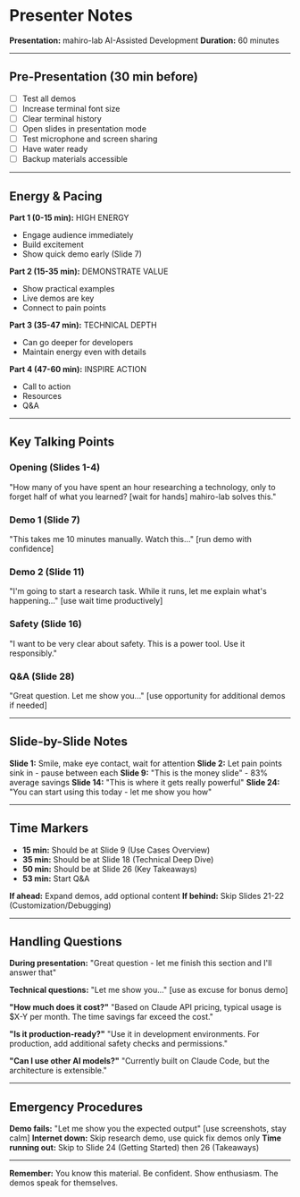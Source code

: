 # Presenter Notes

**Presentation:** mahiro-lab AI-Assisted Development
**Duration:** 60 minutes

---

## Pre-Presentation (30 min before)

- [ ] Test all demos
- [ ] Increase terminal font size
- [ ] Clear terminal history
- [ ] Open slides in presentation mode
- [ ] Test microphone and screen sharing
- [ ] Have water ready
- [ ] Backup materials accessible

---

## Energy & Pacing

**Part 1 (0-15 min):** HIGH ENERGY
- Engage audience immediately
- Build excitement
- Show quick demo early (Slide 7)

**Part 2 (15-35 min):** DEMONSTRATE VALUE
- Show practical examples
- Live demos are key
- Connect to pain points

**Part 3 (35-47 min):** TECHNICAL DEPTH
- Can go deeper for developers
- Maintain energy even with details

**Part 4 (47-60 min):** INSPIRE ACTION
- Call to action
- Resources
- Q&A

---

## Key Talking Points

### Opening (Slides 1-4)
"How many of you have spent an hour researching a technology, only to forget half of what you learned? [wait for hands] mahiro-lab solves this."

### Demo 1 (Slide 7)
"This takes me 10 minutes manually. Watch this..." [run demo with confidence]

### Demo 2 (Slide 11)
"I'm going to start a research task. While it runs, let me explain what's happening..." [use wait time productively]

### Safety (Slide 16)
"I want to be very clear about safety. This is a power tool. Use it responsibly."

### Q&A (Slide 28)
"Great question. Let me show you..." [use opportunity for additional demos if needed]

---

## Slide-by-Slide Notes

**Slide 1:** Smile, make eye contact, wait for attention
**Slide 2:** Let pain points sink in - pause between each
**Slide 9:** "This is the money slide" - 83% average savings
**Slide 14:** "This is where it gets really powerful"
**Slide 24:** "You can start using this today - let me show you how"

---

## Time Markers

- **15 min:** Should be at Slide 9 (Use Cases Overview)
- **35 min:** Should be at Slide 18 (Technical Deep Dive)
- **50 min:** Should be at Slide 26 (Key Takeaways)
- **53 min:** Start Q&A

**If ahead:** Expand demos, add optional content
**If behind:** Skip Slides 21-22 (Customization/Debugging)

---

## Handling Questions

**During presentation:**
"Great question - let me finish this section and I'll answer that"

**Technical questions:**
"Let me show you..." [use as excuse for bonus demo]

**"How much does it cost?"**
"Based on Claude API pricing, typical usage is $X-Y per month. The time savings far exceed the cost."

**"Is it production-ready?"**
"Use it in development environments. For production, add additional safety checks and permissions."

**"Can I use other AI models?"**
"Currently built on Claude Code, but the architecture is extensible."

---

## Emergency Procedures

**Demo fails:** "Let me show you the expected output" [use screenshots, stay calm]
**Internet down:** Skip research demo, use quick fix demos only
**Time running out:** Skip to Slide 24 (Getting Started) then 26 (Takeaways)

---

**Remember:** You know this material. Be confident. Show enthusiasm. The demos speak for themselves.
